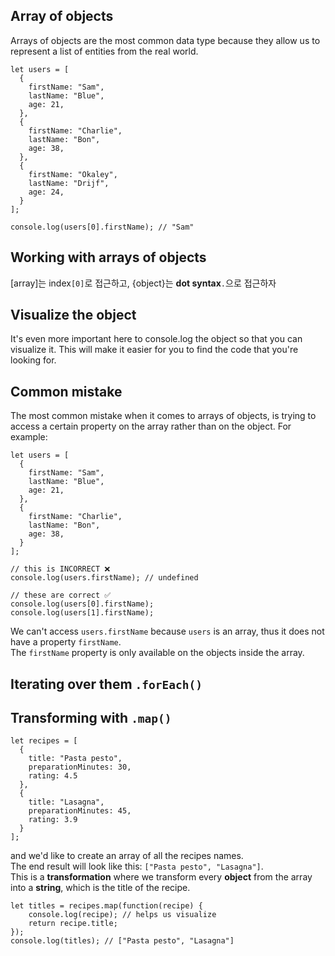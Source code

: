 ## Array of objects
Arrays of objects are the most common data type because they allow us to represent a list of entities from the real world.  
```
let users = [
  {
    firstName: "Sam",
    lastName: "Blue",
    age: 21,
  },
  {
    firstName: "Charlie",
    lastName: "Bon",
    age: 38,
  },
  {
    firstName: "Okaley",
    lastName: "Drijf",
    age: 24,
  }
];

console.log(users[0].firstName); // "Sam"
```

## Working with arrays of objects
[array]는 index```[0]```로 접근하고, {object}는 **dot syntax**```.```으로 접근하자   

## Visualize the object
It's even more important here to console.log the object so that you can visualize it. This will make it easier for you to find the code that you're looking for.

## Common mistake
The most common mistake when it comes to arrays of objects, is trying to access a certain property on the array rather than on the object. For example:
```
let users = [
  {
    firstName: "Sam",
    lastName: "Blue",
    age: 21,
  },
  {
    firstName: "Charlie",
    lastName: "Bon",
    age: 38,
  }
];

// this is INCORRECT ❌
console.log(users.firstName); // undefined

// these are correct ✅
console.log(users[0].firstName);
console.log(users[1].firstName);
```
We can't access ```users.firstName``` because ```users``` is an array, thus it does not have a property ```firstName```.  
The ```firstName``` property is only available on the objects inside the array.

## Iterating over them ```.forEach()```

## Transforming with ```.map()```
```
let recipes = [
  {
    title: "Pasta pesto",
    preparationMinutes: 30,
    rating: 4.5
  },
  {
    title: "Lasagna",
    preparationMinutes: 45,
    rating: 3.9
  }
];
```
and we'd like to create an array of all the recipes names.    
The end result will look like this: ```["Pasta pesto", "Lasagna"]```.     
This is a **transformation** where we transform every **object** from the array into a **string**, which is the title of the recipe.
```
let titles = recipes.map(function(recipe) {
    console.log(recipe); // helps us visualize
    return recipe.title;
});
console.log(titles); // ["Pasta pesto", "Lasagna"]
```








